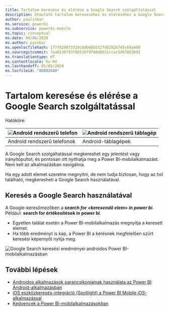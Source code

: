 ```yaml
---
title: Tartalom keresése és elérése a Google Search szolgáltatással
description: Útmutató tartalom kereséséhez és eléréséhez a Google Search szolgáltatással.
author: paulinbar
ms.service: powerbi
ms.subservice: powerbi-mobile
ms.topic: conceptual
ms.date: 04/06/2020
ms.author: painbar
ms.openlocfilehash: 177f029073320c8db68b532fdb282b745c69a408
ms.sourcegitcommit: 7aa0136f93f88516f97ddd8031ccac5d07863b92
ms.translationtype: HT
ms.contentlocale: hu-HU
ms.lasthandoff: 05/05/2020
ms.locfileid: "80802640"
---
```

# <a name="find-and-access-your-content-with-google-search"></a>Tartalom keresése és elérése a Google Search szolgáltatással

Hatóköre:

| ![Android rendszerű telefon](./media/mobile-app-find-access-google-search/android-logo-40-px.png) | ![Android rendszerű táblagép](./media/mobile-app-find-access-google-search/android-logo-40-px.png) |
|:--- |:--- |
| Android rendszerű telefonok |Android-táblagépek |

A Google Search szolgáltatással megkereshet egy jelentést vagy irányítópultot, és pontosan ott nyithatja meg a Power BI-mobilalkalmazást. Nem kell az alkalmazásban navigálnia.

Ha egy adott elemet szeretne megnyitni, de nem tudja biztosan, hogy az hol található, megkeresheti a Google Search használatával.

## <a name="search-using-google-search"></a>Keresés a Google Search használatával

A Google-keresőmezőben a ***search for &lt;keresendő elem&gt; in power bi***. Például: **search for értékesítések in power bi**.

* Egyetlen találat esetén a Power BI-mobilalkalmazás megnyitja a keresett elemet.
* Ha több eredményt is kap, a Power BI a kérésnek megfelelően szűrt keresési képernyőt nyitja meg.

![Google Search keresési eredményei androidos Power BI-mobilalkalmazásban](media/mobile-app-find-access-google-search/mobile-google-search.png)

## <a name="next-steps"></a>További lépések
* [Androidos alkalmazások parancsikonjainak használata az Power BI Android-alkalmazásban](mobile-app-quick-access-shortcuts.md)
* [iOS eszközkeresés-integráció (Spotlight) a Power BI Mobile iOS-alkalmazással](mobile-apps-ios-search-integration.md)
* [Kedvencek a Power BI-mobilalkalmazásokban](mobile-apps-favorites.md)
